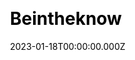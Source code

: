 ---
title: Beintheknow
website: https://www.lego.com/en-us
date: 2023-01-18T00:00:00.000Z
description: 
ssg:
  - Gatsby
css:
  
cms:

category:
  - others
draft: false
---
